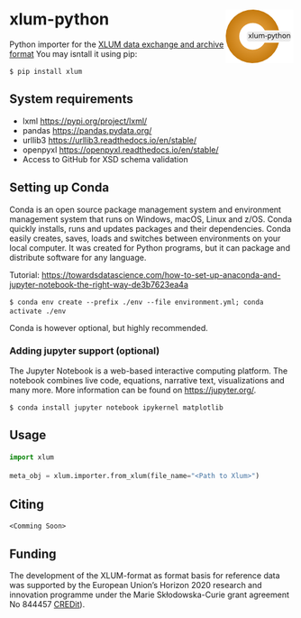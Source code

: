 # xlum-python <img width=120px src="img/xlum-python_logo.png" align="right" />

Python importer for the [XLUM data exchange and archive format](https://github.com/R-Lum/xlum_specification)
You may isntall it using pip:
```console
$ pip install xlum
```

## System requirements

- lxml https://pypi.org/project/lxml/
- pandas https://pandas.pydata.org/
- urllib3 https://urllib3.readthedocs.io/en/stable/
- openpyxl https://openpyxl.readthedocs.io/en/stable/
- Access to GitHub for XSD schema validation
  
## Setting up Conda

Conda is an open source package management system and environment management system that runs on Windows, macOS, Linux and z/OS. Conda quickly installs, runs and updates packages and their dependencies. Conda easily creates, saves, loads and switches between environments on your local computer. It was created for Python programs, but it can package and distribute software for any language.

Tutorial: https://towardsdatascience.com/how-to-set-up-anaconda-and-jupyter-notebook-the-right-way-de3b7623ea4a

```console
$ conda env create --prefix ./env --file environment.yml; conda activate ./env
```

Conda is however optional, but highly recommended.

### Adding jupyter support  (optional)

The Jupyter Notebook is a web-based interactive computing platform. The notebook combines live code, equations, narrative text, visualizations and many more.
More information can be found on https://jupyter.org/.

```console
$ conda install jupyter notebook ipykernel matplotlib
```

## Usage
 ```python
 import xlum

 meta_obj = xlum.importer.from_xlum(file_name="<Path to Xlum>")
  ```

## Citing
```
<Comming Soon>
```

## Funding

The development of the XLUM-format as format basis for reference data was supported by the European Union’s Horizon 2020 research and innovation programme under the Marie Skłodowska-Curie grant agreement No 844457 [CREDit](https://cordis.europa.eu/project/id/844457)).
